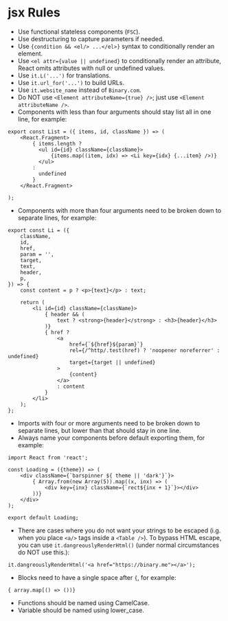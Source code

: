 jsx Rules
=============

- Use functional stateless components (`FSC`).
- Use destructuring to capture parameters if needed.
- Use `{condition && <el/> ...</el>}` syntax to conditionally render an element.
- Use `<el attr={value || undefined}` to conditionally render an attribute, React omits attributes with null or undefined values.
- Use `it.L('...')` for translations.
- Use `it.url_for('...')` to build URLs.
- Use `it.website_name` instead of `Binary.com`.
- Do NOT use `<Element attributeName={true} />`; just use `<Element attributeName />`.
- Components with less than four arguments should stay list all in one line, for example:

```
export const List = ({ items, id, className }) => (
    <React.Fragment>
        { items.length ?
          <ul id={id} className={className}>
              {items.map((item, idx) => <Li key={idx} {...item} />)}
          </ul>
        :
          undefined
        }
    </React.Fragment>

);
```

- Components with more than four arguments need to be broken down to separate lines, for example:

```
export const Li = ({
    className,
    id,
    href,
    param = '',
    target,
    text,
    header,
    p,
}) => {
    const content = p ? <p>{text}</p> : text;

    return (
        <li id={id} className={className}>
            { header && (
                text ? <strong>{header}</strong> : <h3>{header}</h3>
            )}
            { href ?
                <a
                    href={`${href}${param}`}
                    rel={/^http/.test(href) ? 'noopener noreferrer' : undefined}
                    target={target || undefined}
                >
                    {content}
                </a>
                : content
            }
        </li>
    );
};
```

- Imports with four or more arguments need to be broken down to separate lines, but lower than that should stay in one line. 
- Always name your components before default exporting them, for example:

```
import React from 'react';

const Loading = ({theme}) => (
    <div className={`barspinner ${ theme || 'dark'}`}>
        { Array.from(new Array(5)).map((x, inx) => (
            <div key={inx} className={`rect${inx + 1}`}></div>
        ))}
    </div>
);

export default Loading;
```
- There are cases where you do not want your strings to be escaped (i.g. when you place `<a/>` tags inside a `<Table />`). To bypass HTML escape, you can use `it.dangreouslyRenderHtml()` (under normal circumstances do NOT use this.):

```
it.dangreouslyRenderHtml('<a href="https://binary.me"></a>');
```

- Blocks need to have a single space after `{`, for example:

```
{ array.map[() => ())}
```

- Functions should be named using CamelCase.
- Variable should be named using lower_case.
